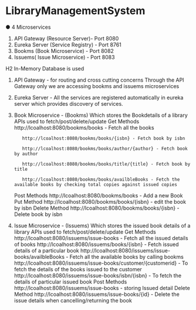 # LibraryManagementSystem

 ● 4 Microservices
 1. API Gateway (Resource Server)-  Port 8080
 2. Eureka Server  (Service Registry) - Port 8761
 3. Bookms (Book Microservice) - Port 8082
 4. Issuems( Issue Microservice) - Port 8083
 
  H2 In-Memory Database is used

 1. API Gateway - for routing and cross cutting concerns
     Through the API Gateway only we are accessing bookms and issuems microservices
    
 2. Eureka Server - All the services are registered automatically in eureka server which provides discovery of services.
    
 3. Book Microservice - (Bookms)
   Which stores the Bookdetails of a library
   APIs used to fetch/post/delete/update
     Get Methods
           http://lcoalhost:8080/bookms/books - Fetch all the books
    
           http://lcoalhost:8080/bookms/books/{isbn} - Fetch book by isbn
    
           http://lcoalhost:8080/bookms/books/author/{author} - Fetch book by author
    
           http://lcoalhost:8080/bookms/books/title/{title} - Fetch book by title
    
           http://lcoalhost:8080/bookms/books/availbleBooks - Fetch the available books by checking total copies against issued copies
     Post Methods
           http://lcoalhost:8080/bookms/books - Add a new Book
     Put Method
           http://lcoalhost:8080/bookms/books/{isbn} - edit the  book by isbn
     Delete Method
           http://lcoalhost:8080/bookms/books/{isbn} - Delete book by isbn
    
 5. Issue Microservice - (Issuems)
     Which stores the issued book details of a library
     APIs used to fetch/post/delete/update
     Get Methods
           http://lcoalhost:8080/issuems/issue-books - Fetch all the issued details of books
           http://lcoalhost:8080/issuems/books/{isbn} - Fetch  issued details of a particular book
           http://lcoalhost:8080/issuems/issue-books/availbleBooks - Fetch all the available books by calling bookms
           http://lcoalhost:8080/issuems/issue-books/customer/{customerid} - To fetch the details of the books issued to the customer
           http://lcoalhost:8080/issuems/issue-books/isbn/{isbn} - To fetch the details of particular issued book
     Post Methods
           http://lcoalhost:8080/issuems/issue-books - storing Issued detail
     Delete Method
          http://lcoalhost:8080/issuems/issue-books/{id} - Delete the issue details when cancelling/returning the book
